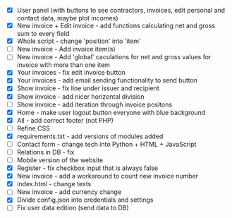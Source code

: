 - [x] User panel (with buttons to see contractors, invoices, edit personal and contact data, maybe plot incomes)
- [x] New invoice + Edit invoice - add functions calculating net and gross sum to every field
- [x] Whole script - change 'position' into 'item'
- [ ] New invoice - Add invoice item(s)
- [ ] New invoice - Add 'global' caculations for net and gross values for invoice with more than one item
- [x] Your invoices - fix edit invoice button
- [x] Your invoices - add email sending functionality to send button
- [x] Show invoice - fix line under issuer and recipient
- [x] Show invoice - add nicer horizontal division
- [ ] Show invoice - add iteration through invoice positons
- [x] Home - make user logout button everyone with blue background
- [x] All - add correct footer (not PHP)
- [ ] Refine CSS
- [x] requirements.txt - add versions of modules added
- [ ] Contact form - change tech into Python + HTML + JavaScript
- [ ] Relations in DB - fix
- [ ] Mobile version of the website
- [x] Register - fix checkbox input that is always false
- [x] New invoice - add a workaround to count new invoice number
- [x] index.html - change texts
- [ ] New invoice - add currency change
- [x] Divide config.json into credentials and settings
- [ ] Fix user data edition (send data to DB)
